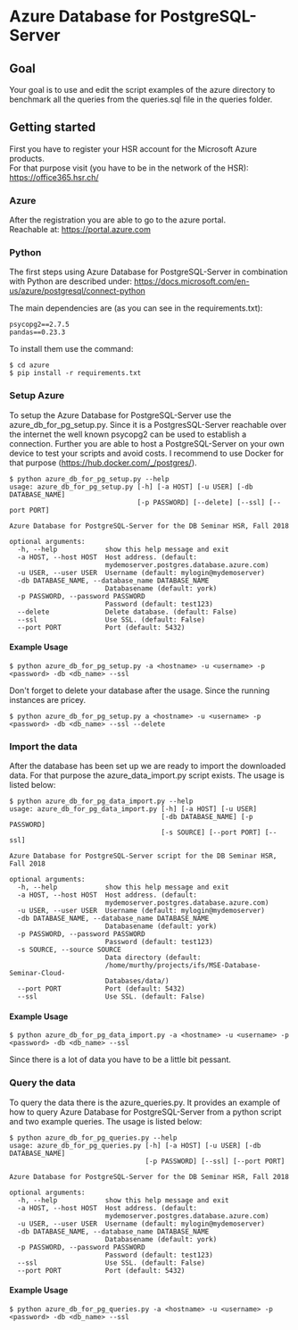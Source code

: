 # Azure Database for PostgreSQL-Server 
## Goal
Your goal is to use and edit the script examples of the azure directory to benchmark all the queries from the queries.sql file in the queries folder.

## Getting started
First you have to register your HSR account for the Microsoft Azure products.   
For that purpose visit (you have to be in the network of the HSR): https://office365.hsr.ch/

### Azure
After the registration you are able to go to the azure portal.  
Reachable at: https://portal.azure.com

### Python
The first steps using Azure Database for PostgreSQL-Server in combination with Python are described under:
https://docs.microsoft.com/en-us/azure/postgresql/connect-python

The main dependencies are (as you can see in the requirements.txt):  
```
psycopg2==2.7.5
pandas==0.23.3
```

To install them use the command:
```
$ cd azure
$ pip install -r requirements.txt
```

### Setup Azure
To setup the Azure Database for PostgreSQL-Server use the azure_db_for_pg_setup.py.
Since it is a PostgresSQL-Server reachable over the internet the well known psycopg2 can be used to establish a connection.
Further you are able to host a PostgreSQL-Server on your own device to test your scripts and avoid costs.
I recommend to use Docker for that purpose (https://hub.docker.com/_/postgres/).
```
$ python azure_db_for_pg_setup.py --help
usage: azure_db_for_pg_setup.py [-h] [-a HOST] [-u USER] [-db DATABASE_NAME]
                                [-p PASSWORD] [--delete] [--ssl] [--port PORT]

Azure Database for PostgreSQL-Server for the DB Seminar HSR, Fall 2018

optional arguments:
  -h, --help            show this help message and exit
  -a HOST, --host HOST  Host address. (default:
                        mydemoserver.postgres.database.azure.com)
  -u USER, --user USER  Username (default: mylogin@mydemoserver)
  -db DATABASE_NAME, --database_name DATABASE_NAME
                        Databasename (default: york)
  -p PASSWORD, --password PASSWORD
                        Password (default: test123)
  --delete              Delete database. (default: False)
  --ssl                 Use SSL. (default: False)
  --port PORT           Port (default: 5432)

```

#### Example Usage
```
$ python azure_db_for_pg_setup.py -a <hostname> -u <username> -p <password> -db <db_name> --ssl
```
Don't forget to delete your database after the usage.
Since the running instances are pricey.

```
$ python azure_db_for_pg_setup.py a <hostname> -u <username> -p <password> -db <db_name> --ssl --delete
```

### Import the data
After the database has been set up we are ready to import the downloaded data.
For that purpose the azure_data_import.py script exists. The usage is listed below:

```
$ python azure_db_for_pg_data_import.py --help
usage: azure_db_for_pg_data_import.py [-h] [-a HOST] [-u USER]
                                      [-db DATABASE_NAME] [-p PASSWORD]
                                      [-s SOURCE] [--port PORT] [--ssl]

Azure Database for PostgreSQL-Server script for the DB Seminar HSR, Fall 2018

optional arguments:
  -h, --help            show this help message and exit
  -a HOST, --host HOST  Host address. (default:
                        mydemoserver.postgres.database.azure.com)
  -u USER, --user USER  Username (default: mylogin@mydemoserver)
  -db DATABASE_NAME, --database_name DATABASE_NAME
                        Databasename (default: york)
  -p PASSWORD, --password PASSWORD
                        Password (default: test123)
  -s SOURCE, --source SOURCE
                        Data directory (default:
                        /home/murthy/projects/ifs/MSE-Database-Seminar-Cloud-
                        Databases/data/)
  --port PORT           Port (default: 5432)
  --ssl                 Use SSL. (default: False)
```

#### Example Usage
```
$ python azure_db_for_pg_data_import.py -a <hostname> -u <username> -p <password> -db <db_name> --ssl
```
Since there is a lot of data you have to be a little bit pessant.


### Query the data
To query the data there is the azure_queries.py. 
It provides an example of how to query Azure Database for PostgreSQL-Server from a python script and two example queries.
The usage is listed below:
```
$ python azure_db_for_pg_queries.py --help
usage: azure_db_for_pg_queries.py [-h] [-a HOST] [-u USER] [-db DATABASE_NAME]
                                  [-p PASSWORD] [--ssl] [--port PORT]

Azure Database for PostgreSQL-Server for the DB Seminar HSR, Fall 2018

optional arguments:
  -h, --help            show this help message and exit
  -a HOST, --host HOST  Host address. (default:
                        mydemoserver.postgres.database.azure.com)
  -u USER, --user USER  Username (default: mylogin@mydemoserver)
  -db DATABASE_NAME, --database_name DATABASE_NAME
                        Databasename (default: york)
  -p PASSWORD, --password PASSWORD
                        Password (default: test123)
  --ssl                 Use SSL. (default: False)
  --port PORT           Port (default: 5432)
```

#### Example Usage
```
$ python azure_db_for_pg_queries.py -a <hostname> -u <username> -p <password> -db <db_name> --ssl
```

